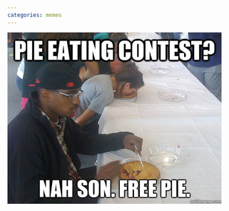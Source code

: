 ```yaml
---
categories: memes
---
```


![pie](https://raw.githubusercontent.com/muneer78/muneer78.github.io/master/images/pie.jpeg)



